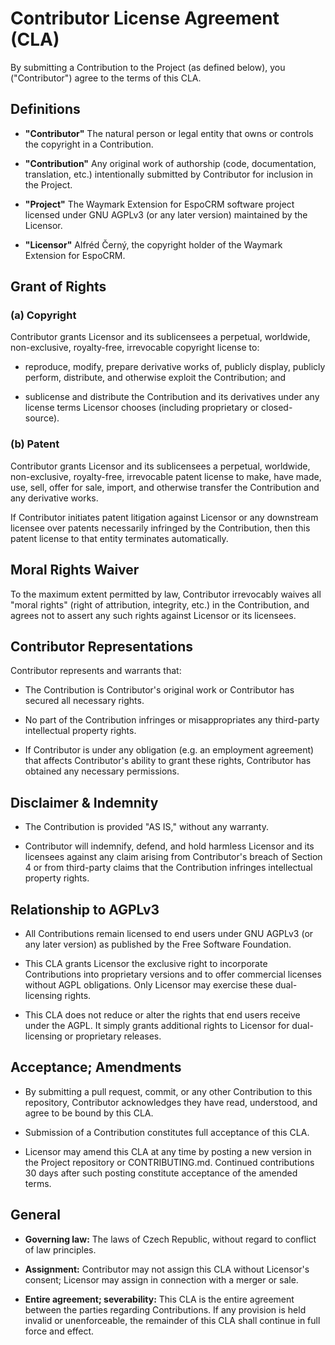 # Contributor License Agreement (CLA)

By submitting a Contribution to the Project (as defined below), you ("Contributor") agree to the terms of this CLA.

## Definitions

* **"Contributor"**
  The natural person or legal entity that owns or controls the copyright in a Contribution.

* **"Contribution"**
  Any original work of authorship (code, documentation, translation, etc.) intentionally submitted by Contributor for
  inclusion in the Project.

* **"Project"**
  The Waymark Extension for EspoCRM software project licensed under GNU AGPLv3 (or any later version) maintained by the Licensor.

* **"Licensor"**
  Alfréd Černý, the copyright holder of the Waymark Extension for EspoCRM.

## Grant of Rights

### (a) Copyright

Contributor grants Licensor and its sublicensees a perpetual, worldwide, non-exclusive, royalty-free, irrevocable
copyright license to:

* reproduce, modify, prepare derivative works of, publicly display, publicly perform, distribute, and otherwise exploit
  the Contribution; and

* sublicense and distribute the Contribution and its derivatives under any license terms Licensor chooses (including
  proprietary or closed-source).

### (b) Patent

Contributor grants Licensor and its sublicensees a perpetual, worldwide, non-exclusive, royalty-free, irrevocable patent
license to make, have made, use, sell, offer for sale, import, and otherwise transfer the Contribution and any
derivative works.

If Contributor initiates patent litigation against Licensor or any downstream licensee over patents necessarily
infringed by the Contribution, then this patent license to that entity terminates automatically.

## Moral Rights Waiver

To the maximum extent permitted by law, Contributor irrevocably waives all "moral rights" (right of attribution,
integrity, etc.) in the Contribution, and agrees not to assert any such rights against Licensor or its licensees.

## Contributor Representations

Contributor represents and warrants that:

* The Contribution is Contributor's original work or Contributor has secured all necessary rights.

* No part of the Contribution infringes or misappropriates any third-party intellectual property rights.

* If Contributor is under any obligation (e.g. an employment agreement) that affects Contributor's ability to grant
  these rights, Contributor has obtained any necessary permissions.

## Disclaimer & Indemnity

* The Contribution is provided "AS IS," without any warranty.

* Contributor will indemnify, defend, and hold harmless Licensor and its licensees against any claim arising from
  Contributor's breach of Section 4 or from third-party claims that the Contribution infringes intellectual property
  rights.

## Relationship to AGPLv3

* All Contributions remain licensed to end users under GNU AGPLv3 (or any later version) as published by the Free
  Software Foundation.

* This CLA grants Licensor the exclusive right to incorporate Contributions into proprietary versions and to offer
  commercial licenses without AGPL obligations. Only Licensor may exercise these dual-licensing rights.

* This CLA does not reduce or alter the rights that end users receive under the AGPL. It simply grants additional rights
  to Licensor for dual-licensing or proprietary releases.

## Acceptance; Amendments

* By submitting a pull request, commit, or any other Contribution to this repository, Contributor acknowledges they have
  read, understood, and agree to be bound by this CLA.

* Submission of a Contribution constitutes full acceptance of this CLA.

* Licensor may amend this CLA at any time by posting a new version in the Project repository or CONTRIBUTING.md.
  Continued contributions 30 days after such posting constitute acceptance of the amended terms.

## General

* **Governing law:** The laws of Czech Republic, without regard to conflict of law principles.

* **Assignment:** Contributor may not assign this CLA without Licensor's consent; Licensor may assign in connection with
  a merger or sale.

* **Entire agreement; severability:** This CLA is the entire agreement between the parties regarding Contributions. If any
  provision is held invalid or unenforceable, the remainder of this CLA shall continue in full force and effect.
